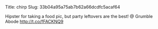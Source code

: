 Title: chirp
Slug: 33b04a95a75ab7b62a66dcdfc5acaf64

Hipster for taking a food pic, but party leftovers are the best!  @ Grumble Abode <a href="http://t.co/fFACKNQ9">http://t.co/fFACKNQ9</a>
